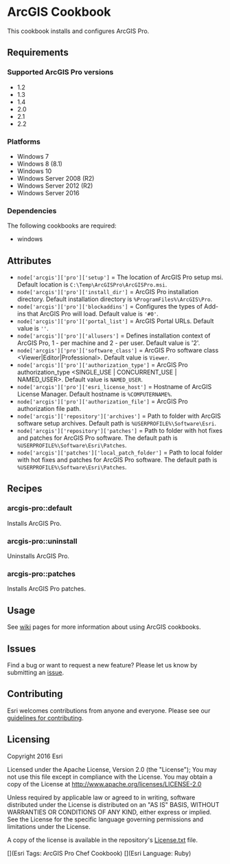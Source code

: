 ArcGIS Cookbook
===============

This cookbook installs and configures ArcGIS Pro.

Requirements
------------

### Supported ArcGIS Pro versions
* 1.2
* 1.3
* 1.4
* 2.0
* 2.1
* 2.2

### Platforms
* Windows 7
* Windows 8 (8.1)
* Windows 10
* Windows Server 2008 (R2)
* Windows Server 2012 (R2)
* Windows Server 2016

### Dependencies
The following cookbooks are required:
* windows

Attributes
----------

* `node['arcgis']['pro']['setup']` = The location of ArcGIS Pro setup msi. Default location is `C:\Temp\ArcGISPro\ArcGISPro.msi`.
* `node['arcgis']['pro']['install_dir']` = ArcGIS Pro installation directory. Default installation directory is `%ProgramFiles%\ArcGIS\Pro`.
* `node['arcgis']['pro']['blockaddins']` = Configures the types of Add-ins that ArcGIS Pro will load. Default value is `'#0'`.
* `node['arcgis']['pro']['portal_list']` = ArcGIS Portal URLs. Default value is `''`.
* `node['arcgis']['pro']['allusers']` = Defines installation context of ArcGIS Pro, 1 - per machine and 2 - per user. Default value is '2'.
* `node['arcgis']['pro']['software_class']` = ArcGIS Pro software class <Viewer|Editor|Professional>. Default value is `Viewer`.
* `node['arcgis']['pro']['authorization_type']` = ArcGIS Pro authorization_type <SINGLE_USE | CONCURRENT_USE | NAMED_USER>. Default value is `NAMED_USER`.
* `node['arcgis']['pro']['esri_license_host']` = Hostname of ArcGIS License Manager. Default hostname is `%COMPUTERNAME%`.
* `node['arcgis']['pro']['authorization_file']` = ArcGIS Pro authorization file path.
* `node['arcgis']['repository']['archives']` = Path to folder with ArcGIS software setup archives. Default path is `%USERPROFILE%\Software\Esri`.
* `node['arcgis']['repository']['patches']` = Path to folder with hot fixes and patches for ArcGIS Pro software. The default path is `%USERPROFILE%\Software\Esri\Patches`.
* `node['arcgis']['patches']['local_patch_folder']` = Path to local folder with hot fixes and patches for ArcGIS Pro software. The default path is `%USERPROFILE%\Software\Esri\Patches`.

Recipes
-------

### arcgis-pro::default
Installs ArcGIS Pro.

### arcgis-pro::uninstall
Uninstalls ArcGIS Pro.

### arcgis-pro::patches
Installs ArcGIS Pro patches.

Usage
-----

See [wiki](https://github.com/Esri/arcgis-cookbook/wiki) pages for more information about using ArcGIS cookbooks.

## Issues

Find a bug or want to request a new feature?  Please let us know by submitting an [issue](https://github.com/Esri/arcgis-cookbook/issues).

## Contributing

Esri welcomes contributions from anyone and everyone. Please see our [guidelines for contributing](https://github.com/esri/contributing).

Licensing
---------

Copyright 2016 Esri

Licensed under the Apache License, Version 2.0 (the "License");
You may not use this file except in compliance with the License.
You may obtain a copy of the License at
   http://www.apache.org/licenses/LICENSE-2.0

Unless required by applicable law or agreed to in writing, software
distributed under the License is distributed on an "AS IS" BASIS,
WITHOUT WARRANTIES OR CONDITIONS OF ANY KIND, either express or implied.
See the License for the specific language governing permissions and
limitations under the License.

A copy of the license is available in the repository's [License.txt](https://github.com/Esri/arcgis-cookbook/blob/master/License.txt?raw=true) file.

[](Esri Tags: ArcGIS Pro Chef Cookbook)
[](Esri Language: Ruby)
